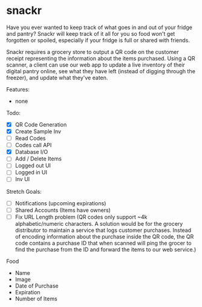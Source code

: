 # snackr

Have you ever wanted to keep track of what goes in and out of your fridge and
pantry? Snackr will keep track of it all for you so food won't get forgotten
or spoiled, especially if your fridge is full or shared with friends.

Snackr requires a grocery store to output a QR code on the customer receipt
representing the information about the items purchased.
Using a QR scanner, a client can use our web app to update a live inventory of
their digital pantry online, see what they have left (instead of digging
through the freezer), and update what they've eaten.

Features:
* none

Todo: 

* [x] QR Code Generation
* [x] Create Sample Inv
* [ ] Read Codes
* [ ] Codes call API
* [x] Database I/O
* [ ] Add / Delete Items
* [ ] Logged out UI
* [ ] Logged in UI
* [ ] Inv UI

Stretch Goals:

* [ ] Notifications (upcoming expirations)
* [ ] Shared Accounts (Items have owners)
* [ ] Fix URL Length problem (QR codes only support ~4k alphabetic/numeric
      characters. A solution would be for the grocery distributor to maintain
      a service that logs customer purchases. Instead of encoding information
      about the purchase inside the QR code, the QR code contains a purchase ID
      that when scanned will ping the grocer to find the purchase from the ID
      and forward the items to our web service.)

Food
* Name
* Image
* Date of Purchase
* Expiration
* Number of Items
